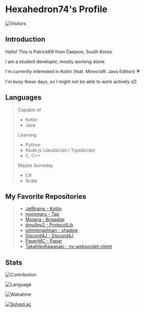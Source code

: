 # Hexahedron74's Profile

![Visitors](https://hits.seeyoufarm.com/api/count/incr/badge.svg?url=https%3A%2F%2Fgithub.com%2Fhexahedron74%2Fhexahedron74)

## Introduction

Hello! This is PatrickKR from Daejeon, South Korea.

I am a student developer, mostly working alone.

I'm currently interested in Kotlin (feat. Minecraft: Java Edition) :heartpulse:

I'm busy these days, so I might not be able to work actively xD

## Languages

> Capable of
> - Kotlin
> - Java
>
> Learning
> - Python
> - Node.js (JavaScript / TypeScript)
> - C, C++
>
> Maybe Someday
> - C#
> - Scala

## My Favorite Repositories

> - [JetBrains - Kotlin](https://github.com/JetBrains/kotlin)
> - [noonmaru - Tap](https://github.com/noonmaru/tap)
> - [Mojang - Brigadier](https://github.com/Mojang/brigadier)
> - [dmulloy2 - ProtocolLib](https://github.com/dmulloy2/ProtocolLib)
> - [johnrengelman - shadow](https://github.com/johnrengelman/shadow)
> - [Discord4J - Discord4J](https://github.com/Discord4J/Discord4J)
> - [PaperMC - Paper](https://github.com/PaperMC/Paper)
> - [TakahikoKawasaki - nv-websocket-client](https://github.com/TakahikoKawasaki/nv-websocket-client)

## Stats

![Contribution](https://github-readme-stats.vercel.app/api?username=patrick-mc&cache_seconds=1800&count_private=true&show_icons=true&theme=algolia&include_all_commits=true&count_private=true)

![Language](https://github-readme-stats.vercel.app/api/top-langs/?username=patrick-mc&cache_seconds=1800&theme=algolia)

![Wakatime](https://github-readme-stats.vercel.app/api/wakatime?username=patrickkr)

[![Solved.ac](http://mazassumnida.wtf/api/v2/generate_badge?boj=patrickkr&)](https://solved.ac/patrickkr)
